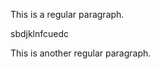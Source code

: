This is a regular paragraph.

<link rel="stylesheet" href="/style.css">
<div class="class1">
    <p> sbdjklnfcuedc </p>
 </div> 

This is another regular paragraph.
